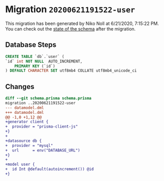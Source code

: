 # Migration `20200621191522-user`

This migration has been generated by Niko Noll at 6/21/2020, 7:15:22 PM.
You can check out the [state of the schema](./schema.prisma) after the migration.

## Database Steps

```sql
CREATE TABLE `db`.`user` (
`id` int NOT NULL  AUTO_INCREMENT,
    PRIMARY KEY (`id`)
) DEFAULT CHARACTER SET utf8mb4 COLLATE utf8mb4_unicode_ci
```

## Changes

```diff
diff --git schema.prisma schema.prisma
migration ..20200621191522-user
--- datamodel.dml
+++ datamodel.dml
@@ -1,0 +1,12 @@
+generator client {
+  provider = "prisma-client-js"
+}
+
+datasource db {
+  provider = "mysql"
+  url      = env("DATABASE_URL")
+}
+
+model user {
+  id Int @default(autoincrement()) @id
+}
```


